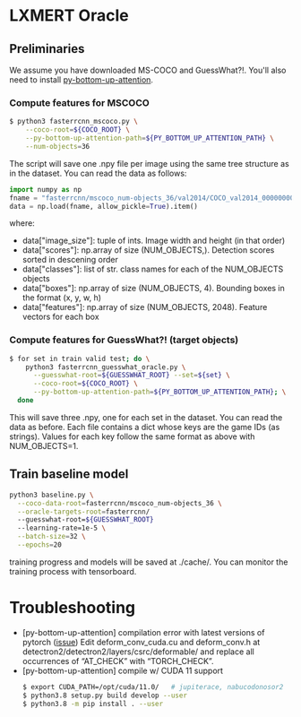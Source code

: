 # LXMERT Oracle

## Preliminaries

We assume you have downloaded MS-COCO and GuessWhat?!. You'll also need to install [py-bottom-up-attention](https://github.com/airsplay/py-bottom-up-attention).

### Compute features for MSCOCO

```sh
$ python3 fasterrcnn_mscoco.py \
    --coco-root=${COCO_ROOT} \
    --py-bottom-up-attention-path=${PY_BOTTOM_UP_ATTENTION_PATH} \
    --num-objects=36
```

The script will save one .npy file per image using the same tree structure as in the dataset. You can read the data as follows:

```python
import numpy as np
fname = "fasterrcnn/mscoco_num-objects_36/val2014/COCO_val2014_000000000042.npy"
data = np.load(fname, allow_pickle=True).item()
```

where:

 - data["image_size"]: tuple of ints. Image width and height (in that order)
 - data["scores"]: np.array of size (NUM_OBJECTS,). Detection scores sorted in descening order
 - data["classes"]: list of str. class names for each of the NUM_OBJECTS objects
 - data["boxes"]: np.array of size (NUM_OBJECTS, 4). Bounding boxes in the format (x, y, w, h)
 - data["features"]: np.array of size (NUM_OBJECTS, 2048). Feature vectors for each box

### Compute features for GuessWhat?! (target objects)

```sh
$ for set in train valid test; do \
    python3 fasterrcnn_guesswhat_oracle.py \
      --guesswhat-root=${GUESSWHAT_ROOT} --set=${set} \
      --coco-root=${COCO_ROOT} \
      --py-bottom-up-attention-path=${PY_BOTTOM_UP_ATTENTION_PATH}; \
  done
```

This will save three .npy, one for each set in the dataset. You can read the data as before. Each file contains a dict whose keys are the game IDs (as strings). Values for each key follow the same format as above with NUM_OBJECTS=1.

## Train baseline model

```sh
python3 baseline.py \
  --coco-data-root=fasterrcnn/mscoco_num-objects_36 \
  --oracle-targets-root=fasterrcnn/
  --guesswhat-root=${GUESSWHAT_ROOT}
  --learning-rate=1e-5 \
  --batch-size=32 \
  --epochs=20
```

training progress and models will be saved at ./cache/. You can monitor the training process with tensorboard.

# Troubleshooting

* [py-bottom-up-attention] compilation error with latest versions of pytorch ([issue](https://github.com/conansherry/detectron2/issues/12))
Edit deform_conv_cuda.cu and deform_conv.h at detectron2/detectron2/layers/csrc/deformable/ and replace all occurrences of “AT_CHECK” with “TORCH_CHECK”.
* [py-bottom-up-attention] compile w/ CUDA 11 support
  ```sh
  $ export CUDA_PATH=/opt/cuda/11.0/   # jupiterace, nabucodonosor2
  $ python3.8 setup.py build develop --user
  $ python3.8 -m pip install . --user
  ```
